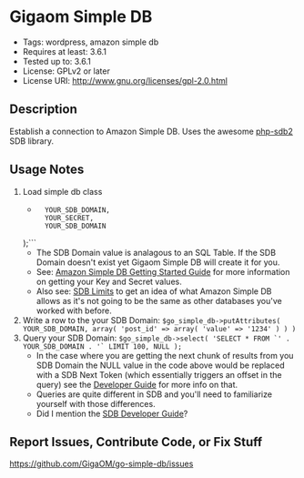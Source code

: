 Gigaom Simple DB
================

* Tags: wordpress, amazon simple db
* Requires at least: 3.6.1
* Tested up to: 3.6.1
* License: GPLv2 or later
* License URI: http://www.gnu.org/licenses/gpl-2.0.html

Description
-----------

Establish a connection to Amazon Simple DB. Uses the awesome [php-sdb2](https://github.com/g-g/php-sdb2) SDB library.

Usage Notes
-----------

1. Load simple db class
	* ```$go_simple_db = go_simple_db()->get( 
		YOUR_SDB_DOMAIN,
		YOUR_SECRET,
		YOUR_SDB_DOMAIN
	);```
	* The SDB Domain value is analagous to an SQL Table. If the SDB Domain doesn't exist yet Gigaom Simple DB will create it for you.
	* See: [Amazon Simple DB Getting Started Guide](http://docs.aws.amazon.com/AmazonSimpleDB/latest/GettingStartedGuide/Welcome.html) for more information on getting your Key and Secret values.
	* Also see: [SDB Limits](http://docs.aws.amazon.com/AmazonSimpleDB/latest/DeveloperGuide/SDBLimits.html) to get an idea of what Amazon Simple DB allows as it's not going to be the same as other databases you've worked with before.
2. Write a row to the your SDB Domain: ```$go_simple_db->putAttributes( YOUR_SDB_DOMAIN, array( 'post_id' => array( 'value' => '1234' ) ) )```
3. Query your SDB Domain: ```$go_simple_db->select( 'SELECT * FROM `' . YOUR_SDB_DOMAIN . '` LIMIT 100, NULL );```
	* In the case where you are getting the next chunk of results from you SDB Domain the NULL value in the code above would be replaced with a SDB Next Token (which essentially triggers an offset in the query) see the [Developer Guide](http://docs.aws.amazon.com/AmazonSimpleDB/latest/DeveloperGuide) for more info on that. 
	* Queries are quite different in SDB and you'll need to familiarize yourself with those differences.
	* Did I mention the [SDB Developer Guide](http://docs.aws.amazon.com/AmazonSimpleDB/latest/DeveloperGuide)?

Report Issues, Contribute Code, or Fix Stuff
--------------------------------------------

https://github.com/GigaOM/go-simple-db/issues
